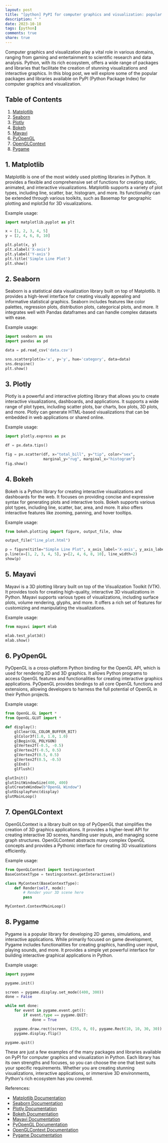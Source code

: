 ```yaml
---
layout: post
title: "[python] PyPI for computer graphics and visualization: popular packages and libraries"
description: " "
date: 2023-10-18
tags: [python]
comments: true
share: true
---
```


Computer graphics and visualization play a vital role in various domains, ranging from gaming and entertainment to scientific research and data analysis. Python, with its rich ecosystem, offers a wide range of packages and libraries that facilitate the creation of stunning visualizations and interactive graphics. In this blog post, we will explore some of the popular packages and libraries available on PyPI (Python Package Index) for computer graphics and visualization.

## Table of Contents

1. [Matplotlib](#matplotlib)
2. [Seaborn](#seaborn)
3. [Plotly](#plotly)
4. [Bokeh](#bokeh)
5. [Mayavi](#mayavi)
6. [PyOpenGL](#pyopengl)
7. [OpenGLContext](#openglcontext)
8. [Pygame](#pygame)

## 1. Matplotlib <a name="matplotlib"></a>

Matplotlib is one of the most widely used plotting libraries in Python. It provides a flexible and comprehensive set of functions for creating static, animated, and interactive visualizations. Matplotlib supports a variety of plot types, including line, scatter, bar, histogram, and more. Its functionality can be extended through various toolkits, such as Basemap for geographic plotting and mplot3d for 3D visualizations.

Example usage:

```python
import matplotlib.pyplot as plt

x = [1, 2, 3, 4, 5]
y = [2, 4, 6, 8, 10]

plt.plot(x, y)
plt.xlabel('X-axis')
plt.ylabel('Y-axis')
plt.title('Simple Line Plot')
plt.show()
```

## 2. Seaborn <a name="seaborn"></a>

Seaborn is a statistical data visualization library built on top of Matplotlib. It provides a high-level interface for creating visually appealing and informative statistical graphics. Seaborn includes features like color palettes, regression plots, distribution plots, categorical plots, and more. It integrates well with Pandas dataframes and can handle complex datasets with ease.

Example usage:

```python
import seaborn as sns
import pandas as pd

data = pd.read_csv('data.csv')

sns.scatterplot(x='x', y='y', hue='category', data=data)
sns.despine()
plt.show()
```

## 3. Plotly <a name="plotly"></a>

Plotly is a powerful and interactive plotting library that allows you to create interactive visualizations, dashboards, and applications. It supports a wide range of plot types, including scatter plots, bar charts, box plots, 3D plots, and more. Plotly can generate HTML-based visualizations that can be embedded in web applications or shared online.

Example usage:

```python
import plotly.express as px

df = px.data.tips()

fig = px.scatter(df, x="total_bill", y="tip", color="sex", 
                 marginal_y="rug", marginal_x="histogram")
fig.show()
```

## 4. Bokeh <a name="bokeh"></a>

Bokeh is a Python library for creating interactive visualizations and dashboards for the web. It focuses on providing concise and expressive syntax for generating plots and interactive tools. Bokeh supports various plot types, including line, scatter, bar, area, and more. It also offers interactive features like zooming, panning, and hover tooltips.

Example usage:

```python
from bokeh.plotting import figure, output_file, show

output_file("line_plot.html")

p = figure(title="Simple Line Plot", x_axis_label='X-axis', y_axis_label='Y-axis')
p.line(x=[1, 2, 3, 4, 5], y=[2, 4, 6, 8, 10], line_width=2)
show(p)
```

## 5. Mayavi <a name="mayavi"></a>

Mayavi is a 3D plotting library built on top of the Visualization Toolkit (VTK). It provides tools for creating high-quality, interactive 3D visualizations in Python. Mayavi supports various types of visualizations, including surface plots, volume rendering, glyphs, and more. It offers a rich set of features for customizing and manipulating the visualizations.

Example usage:

```python
from mayavi import mlab

mlab.test_plot3d()
mlab.show()
```

## 6. PyOpenGL <a name="pyopengl"></a>

PyOpenGL is a cross-platform Python binding for the OpenGL API, which is used for rendering 2D and 3D graphics. It allows Python programs to access OpenGL features and functionalities for creating interactive graphics applications. PyOpenGL provides bindings to all core OpenGL functions and extensions, allowing developers to harness the full potential of OpenGL in their Python projects.

Example usage:

```python
from OpenGL.GL import *
from OpenGL.GLUT import *

def display():
    glClear(GL_COLOR_BUFFER_BIT)
    glColor3f(1.0, 1.0, 1.0)
    glBegin(GL_POLYGON)
    glVertex2f(-0.5, -0.5)
    glVertex2f(-0.5, 0.5)
    glVertex2f(0.5, 0.5)
    glVertex2f(0.5, -0.5)
    glEnd()
    glFlush()

glutInit()
glutInitWindowSize(400, 400)
glutCreateWindow(b"OpenGL Window")
glutDisplayFunc(display)
glutMainLoop()
```

## 7. OpenGLContext <a name="openglcontext"></a>

OpenGLContext is a library built on top of PyOpenGL that simplifies the creation of 3D graphics applications. It provides a higher-level API for creating interactive 3D scenes, handling user inputs, and managing scene graph structures. OpenGLContext abstracts many complex OpenGL concepts and provides a Pythonic interface for creating 3D visualizations efficiently.

Example usage:

```python
from OpenGLContext import testingcontext
BaseContextType = testingcontext.getInteractive()

class MyContext(BaseContextType):
    def Render(self, mode):
        # Render your 3D scene here
        pass

MyContext.ContextMainLoop()
```

## 8. Pygame <a name="pygame"></a>

Pygame is a popular library for developing 2D games, simulations, and interactive applications. While primarily focused on game development, Pygame includes functionalities for creating graphics, handling user input, playing sounds, and more. It provides a simple yet powerful interface for building interactive graphical applications in Python.

Example usage:

```python
import pygame

pygame.init()

screen = pygame.display.set_mode((400, 300))
done = False

while not done:
    for event in pygame.event.get():
        if event.type == pygame.QUIT:
            done = True

    pygame.draw.rect(screen, (255, 0, 0), pygame.Rect(10, 10, 30, 30))
    pygame.display.flip()

pygame.quit()
```

These are just a few examples of the many packages and libraries available on PyPI for computer graphics and visualization in Python. Each library has its own strengths and focuses, so you can choose the one that best suits your specific requirements. Whether you are creating stunning visualizations, interactive applications, or immersive 3D environments, Python's rich ecosystem has you covered.

References:
- [Matplotlib Documentation](https://matplotlib.org/stable/contents.html)
- [Seaborn Documentation](https://seaborn.pydata.org/)
- [Plotly Documentation](https://plotly.com/python/)
- [Bokeh Documentation](https://docs.bokeh.org/en/latest/index.html)
- [Mayavi Documentation](https://docs.enthought.com/mayavi/mayavi/)
- [PyOpenGL Documentation](https://pyopengl.sourceforge.io/documentation/index.html)
- [OpenGLContext Documentation](http://pyopengl.sourceforge.net/context/index.xhtml)
- [Pygame Documentation](https://www.pygame.org/docs/)
